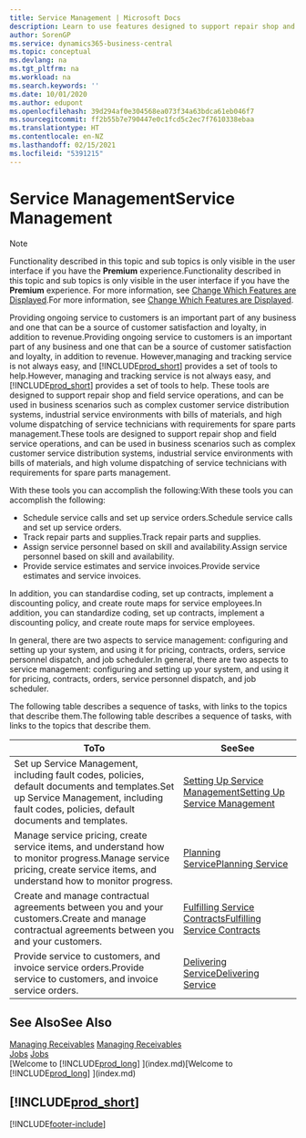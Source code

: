 ```yaml
---
title: Service Management | Microsoft Docs
description: Learn to use features designed to support repair shop and field service operations.
author: SorenGP
ms.service: dynamics365-business-central
ms.topic: conceptual
ms.devlang: na
ms.tgt_pltfrm: na
ms.workload: na
ms.search.keywords: ''
ms.date: 10/01/2020
ms.author: edupont
ms.openlocfilehash: 39d294af0e304568ea073f34a63bdca61eb046f7
ms.sourcegitcommit: ff2b55b7e790447e0c1fcd5c2ec7f7610338ebaa
ms.translationtype: HT
ms.contentlocale: en-NZ
ms.lasthandoff: 02/15/2021
ms.locfileid: "5391215"
---
```

# <a name="service-management"></a><span data-ttu-id="845a6-103">Service Management</span><span class="sxs-lookup"><span data-stu-id="845a6-103">Service Management</span></span>
> [!NOTE]
> <span data-ttu-id="845a6-104">Functionality described in this topic and sub topics is only visible in the user interface if you have the **Premium** experience.</span><span class="sxs-lookup"><span data-stu-id="845a6-104">Functionality described in this topic and sub topics is only visible in the user interface if you have the **Premium** experience.</span></span> <span data-ttu-id="845a6-105">For more information, see [Change Which Features are Displayed](ui-experiences.md).</span><span class="sxs-lookup"><span data-stu-id="845a6-105">For more information, see [Change Which Features are Displayed](ui-experiences.md).</span></span>

<span data-ttu-id="845a6-106">Providing ongoing service to customers is an important part of any business and one that can be a source of customer satisfaction and loyalty, in addition to revenue.</span><span class="sxs-lookup"><span data-stu-id="845a6-106">Providing ongoing service to customers is an important part of any business and one that can be a source of customer satisfaction and loyalty, in addition to revenue.</span></span> <span data-ttu-id="845a6-107">However,managing and tracking service is not always easy, and [!INCLUDE[prod_short](includes/prod_short.md)] provides a set of tools to help.</span><span class="sxs-lookup"><span data-stu-id="845a6-107">However, managing and tracking service is not always easy, and [!INCLUDE[prod_short](includes/prod_short.md)] provides a set of tools to help.</span></span> <span data-ttu-id="845a6-108">These tools are designed to support repair shop and field service operations, and can be used in business scenarios such as complex customer service distribution systems, industrial service environments with bills of materials, and high volume dispatching of service technicians with requirements for spare parts management.</span><span class="sxs-lookup"><span data-stu-id="845a6-108">These tools are designed to support repair shop and field service operations, and can be used in business scenarios such as complex customer service distribution systems, industrial service environments with bills of materials, and high volume dispatching of service technicians with requirements for spare parts management.</span></span>  

 <span data-ttu-id="845a6-109">With these tools you can accomplish the following:</span><span class="sxs-lookup"><span data-stu-id="845a6-109">With these tools you can accomplish the following:</span></span>  

* <span data-ttu-id="845a6-110">Schedule service calls and set up service orders.</span><span class="sxs-lookup"><span data-stu-id="845a6-110">Schedule service calls and set up service orders.</span></span>  
* <span data-ttu-id="845a6-111">Track repair parts and supplies.</span><span class="sxs-lookup"><span data-stu-id="845a6-111">Track repair parts and supplies.</span></span>  
* <span data-ttu-id="845a6-112">Assign service personnel based on skill and availability.</span><span class="sxs-lookup"><span data-stu-id="845a6-112">Assign service personnel based on skill and availability.</span></span>  
* <span data-ttu-id="845a6-113">Provide service estimates and service invoices.</span><span class="sxs-lookup"><span data-stu-id="845a6-113">Provide service estimates and service invoices.</span></span>  

<span data-ttu-id="845a6-114">In addition, you can standardise coding, set up contracts, implement a discounting policy, and create route maps for service employees.</span><span class="sxs-lookup"><span data-stu-id="845a6-114">In addition, you can standardize coding, set up contracts, implement a discounting policy, and create route maps for service employees.</span></span>  

<span data-ttu-id="845a6-115">In general, there are two aspects to service management: configuring and setting up your system, and using it for pricing, contracts, orders, service personnel dispatch, and job scheduler.</span><span class="sxs-lookup"><span data-stu-id="845a6-115">In general, there are two aspects to service management: configuring and setting up your system, and using it for pricing, contracts, orders, service personnel dispatch, and job scheduler.</span></span>  

<span data-ttu-id="845a6-116">The following table describes a sequence of tasks, with links to the topics that describe them.</span><span class="sxs-lookup"><span data-stu-id="845a6-116">The following table describes a sequence of tasks, with links to the topics that describe them.</span></span>   

|<span data-ttu-id="845a6-117">**To**</span><span class="sxs-lookup"><span data-stu-id="845a6-117">**To**</span></span>|<span data-ttu-id="845a6-118">**See**</span><span class="sxs-lookup"><span data-stu-id="845a6-118">**See**</span></span>|  
|------------|-------------|  
|<span data-ttu-id="845a6-119">Set up Service Management, including fault codes, policies, default documents and templates.</span><span class="sxs-lookup"><span data-stu-id="845a6-119">Set up Service Management, including fault codes, policies, default documents and templates.</span></span>|[<span data-ttu-id="845a6-120">Setting Up Service Management</span><span class="sxs-lookup"><span data-stu-id="845a6-120">Setting Up Service Management</span></span>](service-setup-service.md)|  
|<span data-ttu-id="845a6-121">Manage service pricing, create service items, and understand how to monitor progress.</span><span class="sxs-lookup"><span data-stu-id="845a6-121">Manage service pricing, create service items, and understand how to monitor progress.</span></span>|[<span data-ttu-id="845a6-122">Planning Service</span><span class="sxs-lookup"><span data-stu-id="845a6-122">Planning Service</span></span>](service-plan-service.md)|  
|<span data-ttu-id="845a6-123">Create and manage contractual agreements between you and your customers.</span><span class="sxs-lookup"><span data-stu-id="845a6-123">Create and manage contractual agreements between you and your customers.</span></span>|[<span data-ttu-id="845a6-124">Fulfilling Service Contracts</span><span class="sxs-lookup"><span data-stu-id="845a6-124">Fulfilling Service Contracts</span></span>](service-fulfill-service-contracts.md)|  
|<span data-ttu-id="845a6-125">Provide service to customers, and invoice service orders.</span><span class="sxs-lookup"><span data-stu-id="845a6-125">Provide service to customers, and invoice service orders.</span></span>|[<span data-ttu-id="845a6-126">Delivering Service</span><span class="sxs-lookup"><span data-stu-id="845a6-126">Delivering Service</span></span>](service-deliver-service.md)|  

## <a name="see-also"></a><span data-ttu-id="845a6-127">See Also</span><span class="sxs-lookup"><span data-stu-id="845a6-127">See Also</span></span>  
<span data-ttu-id="845a6-128">[Managing Receivables](receivables-manage-receivables.md) </span><span class="sxs-lookup"><span data-stu-id="845a6-128">[Managing Receivables](receivables-manage-receivables.md) </span></span>  
<span data-ttu-id="845a6-129">[Jobs](projects-how-create-jobs.md) </span><span class="sxs-lookup"><span data-stu-id="845a6-129">[Jobs](projects-how-create-jobs.md) </span></span>  
<span data-ttu-id="845a6-130">[Welcome to [!INCLUDE[prod_long](includes/prod_long.md)] ](index.md)</span><span class="sxs-lookup"><span data-stu-id="845a6-130">[Welcome to [!INCLUDE[prod_long](includes/prod_long.md)] ](index.md)</span></span>

## [!INCLUDE[prod_short](includes/free_trial_md.md)]  


[!INCLUDE[footer-include](includes/footer-banner.md)]